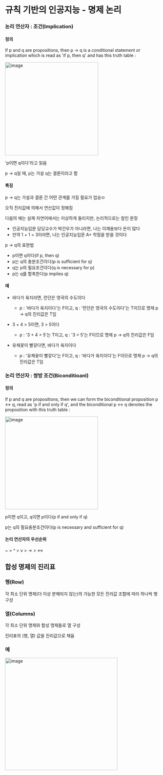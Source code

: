 # 규칙 기반의 인공지능 - 명제 논리
### 논리 연산자 : 조건(Implication)
#### 정의
If p and q are propositions, then p -> q is a conditional statement or implication which is read as 'if p, then q' and has this truth table :

<img width="305" alt="image" src="https://github.com/user-attachments/assets/cc512eb7-f522-4cf0-8329-319b5636971b">

'p이면 q이다'라고 읽음

p -> q일 때, p는 가설 q는 결론이라고 함

#### 특징
p -> q는 가설과 결론 간 어떤 관계를 가질 필요가 업승ㅁ

오직 진리값에 의해서 연산값이 정해짐

다음의 예는 실제 자연어에서는 이상하게 들리지만, 논리적으로는 참인 문장
- 인공지능입문 담당교수가 박건우가 아니라면, 나는 이재용보다 돈이 많다
- 만약 1 + 1 = 3이라면, 나는 인공지능입문 A+ 학점을 받을 것이다

p -> q의 표현법
- p이면 q이다(if p, then q)
- p는 q의 충분조건이다(p is sufficient for q)
- q는 p의 필요조건이다(q is necessary for p)
- p는 q를 함축한다(p implies q)

#### 예
- 바다가 육지라면, 런던은 영국의 수도이다
  - p : '바다가 육지이다'는 F이고, q : '런던은 영국의 수도이다'는 T이므로 명제 p -> q의 진리값은 T임
 
- 3 + 4 > 5이면, 3 > 5이다
  - p : '3 + 4 > 5'는 T이고, q : '3 > 5'는 F이므로 명제 p -> q의 진리값은 F임
 
- 유채꽃이 빨갛다면, 바다가 육지이다
  - p : '유채꽃이 빨갛다'는 F이고, q : '바다가 육지이다'는 F이므로 명제 p -> q의 진리값은 T임
 
### 논리 연산자 : 쌍방 조건(Biconditioanl)
#### 정의
If p and q are propositions, then we can form the biconditional proposition p <-> q, read as 'p if and only if q', and the biconditional p <-> q denotes the proposition with this truth table :

<img width="304" alt="image" src="https://github.com/user-attachments/assets/11588e8f-4339-48e9-aa10-86a1d77c81d7">

p이면 q이고, q이면 p이다(p if and only if q)

p는 q의 필요충분조건이다(p is necessary and sufficient for q)

#### 논리 연산자의 우선순위
~ > ^ > v > -> > <->

## 합성 명제의 진리표
### 행(Row)
각 최소 단위 명제(더 이상 분해되지 않는)의 가능한 모든 진리값 조합에 따라 하나씩 행 구성

### 열(Columns)
각 최소 단위 명제와 합성 명제들로 열 구성

진리표의 (행, 열) 값을 진리값으로 채움

### 예

<img width="368" alt="image" src="https://github.com/user-attachments/assets/edc98a73-4bd9-4769-a8c8-2667933157ea">

